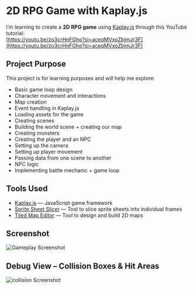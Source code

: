 # 2D RPG Game with Kaplay.js

I’m learning to create a **2D RPG game** using [Kaplay.js](https://kaplayjs.com) through this YouTube tutorial:  
[https://youtu.be/zo3crHnFGho?si=aceqMVxoZbjmJr3F](https://youtu.be/zo3crHnFGho?si=aceqMVxoZbjmJr3F)

## Project Purpose
This project is for learning purposes and will help me explore:
- Basic game loop design
- Character movement and interactions
- Map creation
- Event handling in Kaplay.js
- Loading assets for the game
- Creating scenes
- Building the world scene + creating our map
- Creating monsters
- Creating the player and an NPC
- Setting up the camera
- Setting up player movement
- Passing data from one scene to another
- NPC logic
- Implementing battle mechanic + game loop

## Tools Used
- [Kaplay.js](https://kaplayjs.com) — JavaScript game framework
- [Sprite Sheet Slicer](https://www.gamedeveloperstudio.com/tools/spritesheet_slicer.php) — Tool to slice sprite sheets into individual frames
- [Tiled Map Editor](https://www.mapeditor.org/) — Tool to design and build 2D maps

## Screenshot

![Gameplay Screenshot](sprites/gamePlay.png)

## Debug View – Collision Boxes & Hit Areas

![collision Screenshot](sprites/collision.png)

